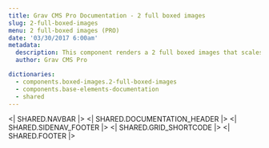 ```yaml
---
title: Grav CMS Pro Documentation - 2 full boxed images
slug: 2-full-boxed-images
menu: 2 full-boxed images (PRO)
date: '03/30/2017 6:00am'
metadata:
  description: This component renders a 2 full boxed images that scales when mouse is placed over them and with a nice caption at their bottom
  author: Grav CMS Pro

dictionaries:
  - components.boxed-images.2-full-boxed-images
  - components.base-elements-documentation
  - shared
---
```


<| SHARED.NAVBAR |>
<| SHARED.DOCUMENTATION_HEADER |>
<| SHARED.SIDENAV_FOOTER |>
<| SHARED.GRID_SHORTCODE |>
<| SHARED.FOOTER |>
